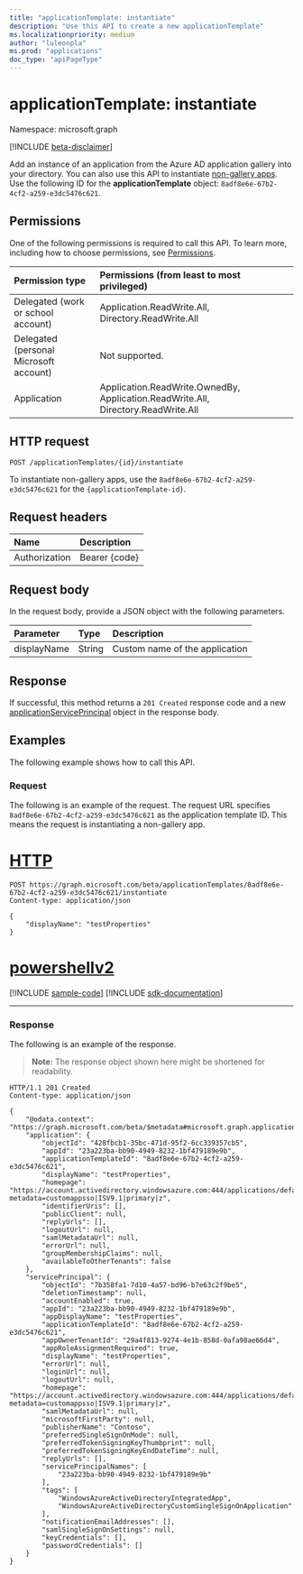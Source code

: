 ```yaml
---
title: "applicationTemplate: instantiate"
description: "Use this API to create a new applicationTemplate"
ms.localizationpriority: medium
author: "luleonpla"
ms.prod: "applications"
doc_type: "apiPageType"
---
```


# applicationTemplate: instantiate

Namespace: microsoft.graph

[!INCLUDE [beta-disclaimer](../../includes/beta-disclaimer.md)]

Add an instance of an application from the Azure AD application gallery into your directory. You can also use this API to instantiate [non-gallery apps](/azure/active-directory/manage-apps/add-non-gallery-app). Use the following ID for the **applicationTemplate** object: `8adf8e6e-67b2-4cf2-a259-e3dc5476c621`.

## Permissions

One of the following permissions is required to call this API. To learn more, including how to choose permissions, see [Permissions](/graph/permissions-reference).

| Permission type                        | Permissions (from least to most privileged) |
|:---------------------------------------|:--------------------------------------------|
| Delegated (work or school account)     | Application.ReadWrite.All, Directory.ReadWrite.All |
| Delegated (personal Microsoft account) | Not supported. |
| Application                            | Application.ReadWrite.OwnedBy, Application.ReadWrite.All, Directory.ReadWrite.All |

## HTTP request

<!-- { "blockType": "ignored" } -->

```http
POST /applicationTemplates/{id}/instantiate
```

To instantiate non-gallery apps, use the `8adf8e6e-67b2-4cf2-a259-e3dc5476c621` for the `{applicationTemplate-id}`.

## Request headers

| Name          | Description   |
|:--------------|:--------------|
| Authorization | Bearer {code} |

## Request body

In the request body, provide a JSON object with the following parameters.

| Parameter    | Type        | Description |
|:-------------|:------------|:------------|
|displayName|String|Custom name of the application|

## Response

If successful, this method returns a `201 Created` response code and a new [applicationServicePrincipal](../resources/applicationserviceprincipal.md) object in the response body.

## Examples

The following example shows how to call this API.

### Request

The following is an example of the request. The request URL specifies `8adf8e6e-67b2-4cf2-a259-e3dc5476c621` as the application template ID. This means the request is instantiating a non-gallery app.

# [HTTP](#tab/http)
<!-- {
  "blockType": "request",
  "name": "applicationtemplate_instantiate"
}-->

```http
POST https://graph.microsoft.com/beta/applicationTemplates/8adf8e6e-67b2-4cf2-a259-e3dc5476c621/instantiate
Content-type: application/json

{
    "displayName": "testProperties"
}
```

# [powershellv2](#tab/powershellv2)
[!INCLUDE [sample-code](../includes/snippets/powershellv2/applicationtemplate-instantiate-powershellv2-snippets.md)]
[!INCLUDE [sdk-documentation](../includes/snippets/snippets-sdk-documentation-link.md)]

---


### Response

The following is an example of the response.

> **Note:** The response object shown here might be shortened for readability. 

<!-- {
  "blockType": "response",
  "truncated": true,
  "@odata.type": "microsoft.graph.applicationServicePrincipal"
} -->

```http
HTTP/1.1 201 Created
Content-type: application/json

{
    "@odata.context": "https://graph.microsoft.com/beta/$metadata#microsoft.graph.applicationServicePrincipal",
    "application": {
        "objectId": "428fbcb1-35bc-471d-95f2-6cc339357cb5",
        "appId": "23a223ba-bb90-4949-8232-1bf479189e9b",
        "applicationTemplateId": "8adf8e6e-67b2-4cf2-a259-e3dc5476c621",
        "displayName": "testProperties",
        "homepage": "https://account.activedirectory.windowsazure.com:444/applications/default.aspx?metadata=customappsso|ISV9.1|primary|z",
        "identifierUris": [],
        "publicClient": null,
        "replyUrls": [],
        "logoutUrl": null,
        "samlMetadataUrl": null,
        "errorUrl": null,
        "groupMembershipClaims": null,
        "availableToOtherTenants": false
    },
    "servicePrincipal": {
        "objectId": "7b358fa1-7d10-4a57-bd96-b7e63c2f9be5",
        "deletionTimestamp": null,
        "accountEnabled": true,
        "appId": "23a223ba-bb90-4949-8232-1bf479189e9b",
        "appDisplayName": "testProperties",
        "applicationTemplateId": "8adf8e6e-67b2-4cf2-a259-e3dc5476c621",
        "appOwnerTenantId": "29a4f813-9274-4e1b-858d-0afa98ae66d4",
        "appRoleAssignmentRequired": true,
        "displayName": "testProperties",
        "errorUrl": null,
        "loginUrl": null,
        "logoutUrl": null,
        "homepage": "https://account.activedirectory.windowsazure.com:444/applications/default.aspx?metadata=customappsso|ISV9.1|primary|z",
        "samlMetadataUrl": null,
        "microsoftFirstParty": null,
        "publisherName": "Contoso",
        "preferredSingleSignOnMode": null,
        "preferredTokenSigningKeyThumbprint": null,
        "preferredTokenSigningKeyEndDateTime": null,
        "replyUrls": [],
        "servicePrincipalNames": [
            "23a223ba-bb90-4949-8232-1bf479189e9b"
        ],
        "tags": [
            "WindowsAzureActiveDirectoryIntegratedApp",
            "WindowsAzureActiveDirectoryCustomSingleSignOnApplication"
        ],
        "notificationEmailAddresses": [],
        "samlSingleSignOnSettings": null,
        "keyCredentials": [],
        "passwordCredentials": []
    }
}
```

<!-- uuid: 16cd6b66-4b1a-43a1-adaf-3a886856ed98
2019-02-04 14:57:30 UTC -->
<!-- {
  "type": "#page.annotation",
  "description": "applicationTemplate: instantiate",
  "keywords": "",
  "section": "documentation",
  "tocPath": ""
}-->

